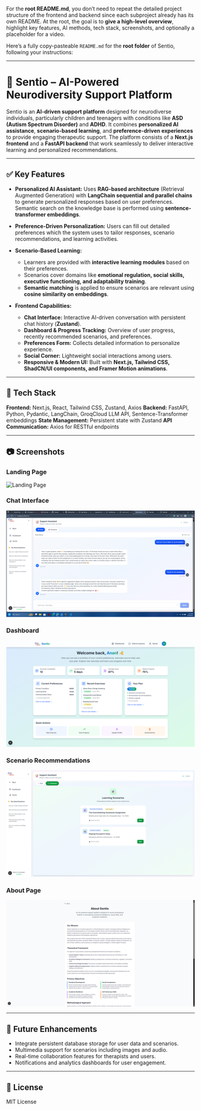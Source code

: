 For the **root README.md**, you don’t need to repeat the detailed project structure of the frontend and backend since each subproject already has its own README. At the root, the goal is to **give a high-level overview**, highlight key features, AI methods, tech stack, screenshots, and optionally a placeholder for a video.

Here’s a fully copy-pasteable `README.md` for the **root folder** of Sentio, following your instructions:

---

# 🌟 Sentio – AI-Powered Neurodiversity Support Platform

Sentio is an **AI-driven support platform** designed for neurodiverse individuals, particularly children and teenagers with conditions like **ASD (Autism Spectrum Disorder)** and **ADHD**. It combines **personalized AI assistance**, **scenario-based learning**, and **preference-driven experiences** to provide engaging therapeutic support. The platform consists of a **Next.js frontend** and a **FastAPI backend** that work seamlessly to deliver interactive learning and personalized recommendations.

---

## ✅ Key Features

* **Personalized AI Assistant:**
  Uses **RAG-based architecture** (Retrieval Augmented Generation) with **LangChain sequential and parallel chains** to generate personalized responses based on user preferences. Semantic search on the knowledge base is performed using **sentence-transformer embeddings**.

* **Preference-Driven Personalization:**
  Users can fill out detailed preferences which the system uses to tailor responses, scenario recommendations, and learning activities.

* **Scenario-Based Learning:**

  * Learners are provided with **interactive learning modules** based on their preferences.
  * Scenarios cover domains like **emotional regulation, social skills, executive functioning, and adaptability training**.
  * **Semantic matching** is applied to ensure scenarios are relevant using **cosine similarity on embeddings**.

* **Frontend Capabilities:**

  * **Chat Interface:** Interactive AI-driven conversation with persistent chat history (**Zustand**).
  * **Dashboard & Progress Tracking:** Overview of user progress, recently recommended scenarios, and preferences.
  * **Preferences Form:** Collects detailed information to personalize experience.
  * **Social Corner:** Lightweight social interactions among users.
  * **Responsive & Modern UI:** Built with **Next.js, Tailwind CSS, ShadCN/UI components, and Framer Motion animations**.

---

## 📂 Tech Stack

**Frontend:** Next.js, React, Tailwind CSS, Zustand, Axios
**Backend:** FastAPI, Python, Pydantic, LangChain, GroqCloud LLM API, Sentence-Transformer embeddings
**State Management:** Persistent state with Zustand
**API Communication:** Axios for RESTful endpoints

---

## 📷 Screenshots

### Landing Page

![Landing Page](./frontend_v2/screenshotsLanding.png)

### Chat Interface

![Chat Interface](./frontend_v2/screenshots/Chat.png)

### Dashboard

![Dashboard](./frontend_v2/screenshots/Dashboard.png)

### Scenario Recommendations

![Scenario Recommendations](./frontend_v2/screenshots/Scenario.png)

### About Page

![About Page](./frontend_v2/screenshots/About.png)


---

## 🔮 Future Enhancements

* Integrate persistent database storage for user data and scenarios.
* Multimedia support for scenarios including images and audio.
* Real-time collaboration features for therapists and users.
* Notifications and analytics dashboards for user engagement.

---

## 📄 License

MIT License
